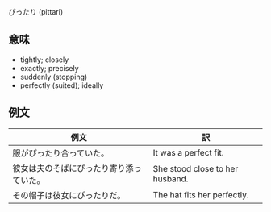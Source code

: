ぴったり (pittari)

## 意味

+ tightly; closely​
+ exactly; precisely
+ suddenly (stopping)​
+ perfectly (suited); ideally​

## 例文

|例文|訳|
| --- | --- |
|服がぴったり合っていた。|It was a perfect fit.|
|彼女は夫のそばにぴったり寄り添っていた。|She stood close to her husband.|
|その帽子は彼女にぴったりだ。|The hat fits her perfectly.|